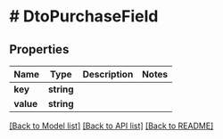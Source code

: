 # # DtoPurchaseField

## Properties

Name | Type | Description | Notes
------------ | ------------- | ------------- | -------------
**key** | **string** |  |
**value** | **string** |  |

[[Back to Model list]](../../README.md#models) [[Back to API list]](../../README.md#endpoints) [[Back to README]](../../README.md)
